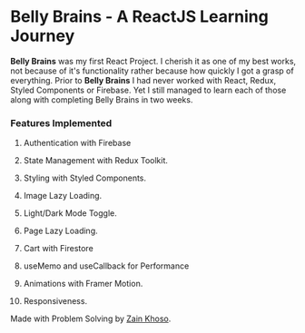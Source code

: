 # Belly Brains - A ReactJS Learning Journey

**Belly Brains** was my first React Project. I cherish it as one of my best works, not because of it's functionality rather because how quickly I got a grasp of everything. Prior to **Belly Brains** I had never worked with React, Redux, Styled Components or Firebase. Yet I still managed to learn each of those along with completing Belly Brains in two weeks.

### Features Implemented

1. Authentication with Firebase

2. State Management with Redux Toolkit.

3. Styling with Styled Components.

4. Image Lazy Loading.

5. Light/Dark Mode Toggle.

6. Page Lazy Loading.

7. Cart with Firestore

8. useMemo and useCallback for Performance

9. Animations with Framer Motion.

10. Responsiveness.

Made with Problem Solving by [Zain Khoso](https://zain-khoso.vercel.app).
